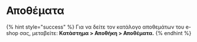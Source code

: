 # Αποθέματα

{% hint style="success" %}
Για να δείτε τον κατάλογο αποθεμάτων του e-shop σας, μεταβείτε: **Κατάστημα > Αποθήκη > Αποθέματα.**
{% endhint %}
